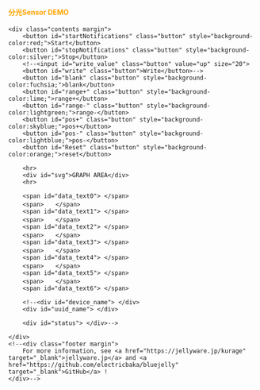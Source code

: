 <!doctype html>
<!--
Copyright 2017-2020 JellyWare Inc. All Rights Reserved.
-->
<html>
	<head>
		<meta charset="utf-8">
		<meta http-equiv="X-UA-Compatible" content="IE=edge">
		<meta name="description" content="BlueJelly">
		<meta name="viewport" content="width=640, maximum-scale=1.0, user-scalable=yes">
		<title>分光センサ DEMO</title>
		<!--<link href="https://fonts.googleapis.com/css?family=Lato:100,300,400,700,900" rel="stylesheet" type="text/css">
		<link rel="stylesheet" href="style.css">-->
		<script type="text/javascript" src="bluejelly.js"></script>
		<script type="text/javascript" src="./smoothie.js"></script>
	</head>

<body>
<div class="container">
	<div class="title margin">
		<font color="orange"> <h4><p id="title">分光Sensor DEMO</p></h4></font>
	</div>

	<div class="contents margin">
		<button id="startNotifications" class="button" style="background-color:red;">Start</button>
		<button id="stopNotifications" class="button" style="background-color:silver;">Stop</button>
		<!--<input id="write_value" class="button" value="up" size="20">
		<button id="write" class="button">Write</button>-->
		<button id="blank" class="button" style="background-color:fuchsia;">blank</button>
		<button id="range+" class="button" style="background-color:lime;">range+</button>
		<button id="range-" class="button" style="background-color:lightgreen;">range-</button>
		<button id="pos+" class="button" style="background-color:skyblue;">pos+</button>
		<button id="pos-" class="button" style="background-color:lightblue;">pos-</button>
		<button id="Reset" class="button" style="background-color:orange;">reset</button>

		<hr>
		<div id="svg">GRAPH AREA</div>
		<hr>

		<span id="data_text0"> </span>
		<span>　　</span>
		<span id="data_text1"> </span>
		<span>　　</span>
		<span id="data_text2"> </span>
		<span>　　</span>
		<span id="data_text3"> </span>
		<span>　　</span>
		<span id="data_text4"> </span>
		<span>　　</span>
		<span id="data_text5"> </span>
		<span>　　</span>
		<span id="data_text6"> </span>
		
		<!--<div id="device_name"> </div>
		<div id="uuid_name"> </div>
		
		<div id="status"> </div>-->

	</div>
	<!--<div class="footer margin">
		For more information, see <a href="https://jellyware.jp/kurage" target="_blank">jellyware.jp</a> and <a href="https://github.com/electricbaka/bluejelly" target="_blank">GitHub</a> !
	</div>-->
</div>


<script>
//--------------------------------------------------
//Global変数
//--------------------------------------------------
//BlueJellyのインスタンス生成
const ble = new BlueJelly();
const ble2 = new BlueJelly();

//TimeSeriesのインスタンス生成
const ble_data = new TimeSeries();



//-------------------------------------------------
//smoothie.js
//-------------------------------------------------
function createTimeline() {
	const chart = new SmoothieChart({
	millisPerPixel: 20,
	grid: {
		fillStyle: '#ff8319',
		strokeStyle: '#ffffff',
		millisPerLine: 800
	},
	maxValue: 5000,
	minValue: 0
	});
	chart.addTimeSeries(ble_data, {
		strokeStyle: 'rgba(255, 255, 255, 1)',
		fillStyle: 'rgba(255, 255, 255, 0.2)',
		lineWidth: 4
	});
	chart.streamTo(document.getElementById("chart"), 500);
}


//--------------------------------------------------
//ロード時の処理
//--------------------------------------------------
window.onload = function () {
	//UUIDの設定
	ble.setUUID("UUID1","dd5f7232-1560-4792-953d-0b2015f15340","8796fa1b-986d-419a-8f84-137710a2354f");
	ble2.setUUID("UUID1","dd5f7232-1560-4792-953d-0b2015f15340","1e630bfc-08ca-44c0-a7c5-58dae380884d");
	//smoothie.js
	//createTimeline();
}


//--------------------------------------------------
//Scan後の処理
//--------------------------------------------------
ble.onScan = function (deviceName) {
	//document.getElementById('device_name').innerHTML = deviceName;
	document.getElementById('status').innerHTML = "found device!";
}


//--------------------------------------------------
//ConnectGATT後の処理
//--------------------------------------------------
ble.onConnectGATT = function (uuid) {
	console.log('> connected GATT!');

	//document.getElementById('uuid_name').innerHTML = uuid;
	//document.getElementById('status').innerHTML = "connected GATT!";
}


//--------------------------------------------------
//Read後の処理：得られたデータの表示など行う
//--------------------------------------------------
ble.onRead = function (data, uuid){
	let Toukaritu1;
	let Toukaritu2;
	let Toukaritu3;
	let i;
	
	var data_display = new Array('data_text0','data_text1','data_text2','data_text3','data_text4','data_text5','data_text6');

	//フォーマットに従って値を取得
	let value = "";
	var Sensor_val = new Array(7);
	var Sensor_val2 = new Array(7);
	

	for(i = 0; i < data.byteLength; i++){
		value = value + String.fromCharCode(data.getInt8(i));
	}

	//数値化
	let array_atai =value.split(',');
	
	for(i=0;i<7;i++){
		Sensor_val[i] = Number(array_atai[i]);
	}
	
	for(i=0;i<7;i++){
		Sensor_val2[i] = Sensor_val[i].toString().padStart(4,'0');
	}
	
	//HTMLにデータを表示
	for(i=0;i<7;i++){
		document.getElementById(data_display[i]).innerHTML = Sensor_val2[i];
	}


	if(button==1){ 
		for(i=0;i<7;i++){
			data_blank_table[i]=Number(array_atai[i]);
		}
		button=2;
	}else if(button==2){ 
		for(i=0;i<7;i++){
			Toukaritu1 = Number(array_atai[i]);
			Toukaritu2 = data_blank_table[i];
			Toukaritu3 = Toukaritu1 / Toukaritu2;
			Toukaritu3 *=100;
			data_table2[i]=Toukaritu3;
		}
		
		
		Toukaritu1 = array_atai[0];
		Toukaritu2 = data_blank_table[0];
		Toukaritu3 = (Toukaritu1/Toukaritu2);
		Toukaritu3 *= 100;
      
		if(Toukaritu3>Siki1){
			zairyou=""; 
		}else if(Toukaritu3>Siki2){
			zairyou="ポリカーボネート"; 
		}else if(Toukaritu3>Siki3){
			zairyou="アクリル";
		}
      
		//グラフへ反映
		//ble_data.append(new Date().getTime(), value);
		Create_grapf();
		
		Pre_zairyou=zairyou;
	}
}


//--------------------------------------------------
//Write後の処理
//--------------------------------------------------
ble2.onWrite = function(uuid){
  //document.getElementById('uuid_name').innerHTML = uuid;
  //document.getElementById('status').innerHTML = "written data"
}




//--------------------------------------------------
//Start Notify後の処理
//--------------------------------------------------
ble.onStartNotify = function(uuid){
  console.log('> Start Notify!');

  //document.getElementById('uuid_name').innerHTML = uuid;
  //document.getElementById('status').innerHTML = "started Notify";
}


//--------------------------------------------------
//Stop Notify後の処理
//--------------------------------------------------
ble.onStopNotify = function(uuid){
  console.log('> Stop Notify!');

  //document.getElementById('uuid_name').innerHTML = uuid;
  //document.getElementById('status').innerHTML = "stopped Notify";
}


//-------------------------------------------------
//ボタンが押された時のイベント登録
//--------------------------------------------------
document.getElementById('startNotifications').addEventListener('click', function() {
      ble.startNotify('UUID1');
});

document.getElementById('stopNotifications').addEventListener('click', function() {
      ble.stopNotify('UUID1');
});

/*
document.getElementById('write').addEventListener('click', function() {
  //フォーマットに従って値を変換
  const textEncoder = new TextEncoder();
  const text_data = document.getElementById('write_value').value;
  const text_data_encoded = textEncoder.encode(text_data + '\n');

  //write
  ble2.write('UUID1', text_data_encoded);
});
*/

document.getElementById('blank').addEventListener('click', function() {
	button=1;
});

document.getElementById('pos+').addEventListener('click', function() {
	if(Min_val>0){
      Max_val-=5;
      Min_val-=5;
    }
});

document.getElementById('range+').addEventListener('click', function() {
	if((Max_val-Min_val)>20){
	  Min_val+=5;
	}
});

document.getElementById('range-').addEventListener('click', function() {
if((Max_val-Min_val)<120){
          Min_val-=5;
        }
});

document.getElementById('pos-').addEventListener('click', function() {
	if(Max_val<120){
	  Max_val+=5;
	  Min_val+=5;
	}
});

document.getElementById('Reset').addEventListener('click', function() {
	Max_val = 120;
	Min_val = 0;
});







var data_table1 = new Array(7);
var data_table2 = new Array(7);
var data_blank_table = new Array(7);
let button=0;
let zairyou="";
let Pre_zairyou="";
let Siki1 = 90;
let Siki2 = 75;
let Siki3 = 65;
let screen_w = 800;
let screen_h = 480;
let Max_val = 120;
let Min_val = 0;





function Create_grapf() {
	
	let i=0;
	let ii=0;
	var plot_color = new Array('red', 'blue', 'yellow' ,'green','purple','pink','navy','teal','lime','aqua','fuchsia','maroon','gray','silver','skyblue');
	var Hachou = new Array('1400','1500','1600','1700','1800','1900','2000','2100');
	

	let display_text="<svg xmlns='http://www.w3.org/2000/svg' version='1.1' height='" + screen_h + "' width='" + screen_w + "' viewBox='-80 -80 1000 700' class='SvgFrame'>";
	
	//外枠
	display_text = display_text + "<line x1='0' y1='0' x2='" + screen_w + "' y2='0' style='stroke:black;stroke-width:1' />";
	display_text = display_text + "<line x1='0' y1='" + screen_h + "' x2='" + screen_w + "' y2='" + screen_h + "' style='stroke:black;stroke-width:1' />";
	display_text = display_text + "<line x1='0' y1='0' x2='0' y2='" + screen_h + "' style='stroke:black;stroke-width:1' />";
	display_text = display_text + "<line x1='" + screen_w + "' y1='0' x2='" + screen_w + "' y2='" + screen_h + "' style='stroke:black;stroke-width:1' />";
	
	//横目盛り線
	for(i=1;i<=9;i++){
		display_text = display_text + "<line x1='0' y1='" + screen_h/10*i + "' x2='" +  screen_w + "' y2='" + screen_h/10*i + "' style='stroke:gray;stroke-width:1' />";
	}

	//縦目盛り線
	for(i=1;i<=8;i++){
		display_text = display_text + "<line x1='" + screen_w/8*i + "' y1='0' x2='" + (screen_w/8*i) + "' y2='" + screen_h + "' style='stroke:gray;stroke-width:1' />";
	}

	//横目盛り
	for(i=1;i<=8;i++){	
		display_text = display_text + "<text x='" + screen_w/8*i + "' y='"+(screen_h+30)+"' font-size='20' stroke='black' text-anchor='middle' stroke-width='1'>"+Hachou[i-1]+"</text>"
	}
	
	//縦目盛り
	for(i=0;i<=10;i++){
        display_text = display_text + "<text x='-5' y='"+ (screen_h/10*i+10) +"' font-size='20' stroke='black' text-anchor='end' stroke-width='1'>"+(Max_val-(Max_val-Min_val)/10*i)+"</text>"
    }
    
	
	//##########　材料の表示　##########
	if(Pre_zairyou==zairyou){
		display_text = display_text + "<text x='50' y='-50' font-size='40' fill='red' stroke='red' text-anchor='start' stroke-width='1'>"+ zairyou +"</text>"
	}


	//##########　X軸のタイトル表示　##########
	display_text = display_text + "<text x='"+screen_w/10*5+"' y='"+(screen_h+80)+"' font-size='30' text-anchor='middle' stroke-width='1'>波長（nm）</text>"
	

	//##########　Y軸のタイトル表示　##########
	display_text = display_text + "<text x='"+(-1*screen_h/2)+"' y='-60' font-size='30' text-anchor='middle' stroke-width='1' transform='rotate(-90,0,0)'>透過率 (%) </text>"
 	


	x1 = (screen_w / 8);
	x2=0;
    y1=0;
    y2=0;
    y3=0;

	for(i=0;i<6;i++){
      x2 = x1 + screen_w / 8;
      y3 = data_table2[i];
      y3 = y3 - Min_val;
      y3 = y3 / (Max_val - Min_val);
      y3 = y3 * screen_h;
      y1 = y3;
      y1 = screen_h - y1;
      
      if(y1>(screen_h)) y1= screen_h;
      if(y1<0) y1=0;
      
      y3 = data_table2[i + 1];
      y3 = y3 - Min_val;
      y3 = y3 / (Max_val - Min_val);
      y3 = y3 * screen_h;
      y2 = y3;
      y2 = screen_h - y2;
      y2 = y2;
      
      if(y2>(screen_h)) y2= screen_h;
      if(y2<0) y2=0;
      
      display_text = display_text + "<line x1='" + x1 + "' y1='" + y1 + "' x2='" + x2 + "' y2='" + y2 + "' style='stroke:"+ plot_color[ii] +";stroke-width:2' />";
      
	  display_text = display_text + "<circle cx='" + x1 + "' cy='" + y1 + "' r='10' fill='"+plot_color[ii]+"' />";


      x1 = x1 + screen_w / 8;
    }
    
    display_text = display_text + "<circle cx='" + x2 + "' cy='" + y2 + "' r='10' fill='"+plot_color[ii]+"' />";
    
    display_text += "</svg>"
    document.getElementById("svg").innerHTML =  display_text;


}

</script>
</body>
</html>
